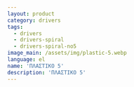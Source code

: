 ```yaml
---
layout: product
category: drivers
tags:
  - drivers
  - drivers-spiral
  - drivers-spiral-no5
image_main: /assets/img/plastic-5.webp
language: el
name: 'ΠΛΑΣΤΙΚΟ 5'
description: 'ΠΛΑΣΤΙΚΟ 5'
---
```


